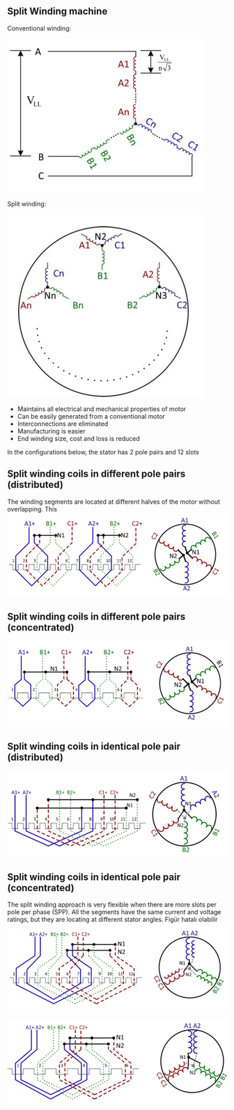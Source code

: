 ## Split Winding machine
Conventional winding:

![](./images/machine/conventional.png)

Split winding:

![](./images/machine/split.png)

* Maintains all electrical and mechanical properties of motor
* Can be easily generated from a conventional motor
* Interconnections are eliminated
* Manufacturing is easier
* End winding size, cost and loss is reduced

In the configurations below, the stator has 2 pole pairs and 12 slots
## Split winding coils in different pole pairs (distributed)
The winding segments are located at different halves of the motor without overlapping. This
![](./images/machine/split1.png)

## Split winding coils in different pole pairs (concentrated)
![](./images/machine/split2.png)

## Split winding coils in identical pole pair (distributed)
![](./images/machine/split3.png)

## Split winding coils in identical pole pair (concentrated)
The split winding approach is very flexible when there are more slots per pole per phase (SPP).
All the segments have the same current and voltage ratings, but they are locating at different stator angles.
Figür hatalı olabilir
![](./images/machine/split4.png)


![](./images/machine/split5.png)
